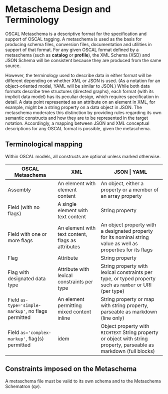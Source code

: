 # Metaschema Design and Terminology

OSCAL Metaschema is a descriptive format for the specification and support of OSCAL tagging. A metaschema is used as the basis for producing schema files, conversion files, documentation and utilities in support of that format. For any given OSCAL format defined by a metaschema (such as **catalog** or **profile**), the XML Schema (XSD) and JSON Schema will be consistent because they are produced from the same source.

However, the terminology used to describe data in either format will be different depending on whether XML or JSON is used. (As a notation for an object-oriented model, YAML will be similar to JSON.) While both data formats describe tree structures (directed graphs), each format (with its implicit data model) has its peculiar design, which requires specification in detail. A data point represented as an attribute on an element in XML, for example, might be a string property on a data object in JSON. The metaschema moderates this distinction by providing rules regarding its own semantic constructs and how they are to be represented in the target notation. Accordingly, a mapping between JSON and XML conceptual descriptions for any OSCAL format is possible, given the metaschema.

## Terminological mapping

Within OSCAL models, all constructs are optional unless marked otherwise.

| OSCAL Metaschema | XML | JSON \| YAML |
|------------------|-----|------|
| Assembly | An element with element content |  An object, either a property or a member of an array property |
| Field (with no flags) | A single element with text content | String property |
| Field with one or more flags | An element with text content, flags as attributes |   An object property with a designated property for its nominal string value as well as properties for its flags |
| Flag | Attribute | String property |
| Flag with designated data type | Attribute with lexical constraints per type | String property with lexical constraints per type, or typed property such as `number` or URI (per type) | 
| Field `as-type='simple-markup'`, no flags permitted | An element permitting mixed content inline | String property or map with string property, parseable as markdown (line only) |
| Field `as='complex-markup'`, flag(s) permitted | idem | Object property with `RICHTEXT` String property or object with string property, parseable as markdown (full blocks) |


## Constraints imposed on the Metaschema

A metaschema file must be valid to its own schema and to the Metaschema Schematron (qv).
